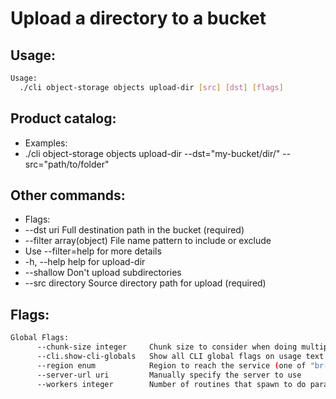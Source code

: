 # Upload a directory to a bucket

## Usage:
```bash
Usage:
  ./cli object-storage objects upload-dir [src] [dst] [flags]
```

## Product catalog:
- Examples:
- ./cli object-storage objects upload-dir --dst="my-bucket/dir/" --src="path/to/folder"

## Other commands:
- Flags:
- --dst uri                Full destination path in the bucket (required)
- --filter array(object)   File name pattern to include or exclude
- Use --filter=help for more details
- -h, --help                   help for upload-dir
- --shallow                Don't upload subdirectories
- --src directory          Source directory path for upload (required)

## Flags:
```bash
Global Flags:
      --chunk-size integer     Chunk size to consider when doing multipart requests. Specified in Mb (range: 8 - 5120) (default 8)
      --cli.show-cli-globals   Show all CLI global flags on usage text
      --region enum            Region to reach the service (one of "br-mgl1", "br-ne1" or "br-se1") (default "br-ne1")
      --server-url uri         Manually specify the server to use
      --workers integer        Number of routines that spawn to do parallel operations within object_storage (min: 1) (default 5)
```


